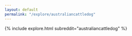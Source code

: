 ```yaml
---
layout: default
permalink: "/explore/australiancattledog"
---
```


<link rel="stylesheet" type="text/css" href="/static/css/explore.css">
{% include explore.html subreddit="australiancattledog" %}
